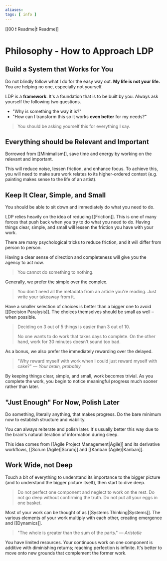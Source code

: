 ```yaml
---
aliases: 
tags: [ info ]
---
```

[[00 ❗ Readme|❗ Readme]]
# Philosophy - How to Approach LDP
## Build a System that Works for You
Do not blindly follow what I do for the easy way out. **My life is not your life.** You are helping no one, especially not yourself. 

LDP is a **framework**. It's a foundation that is to be built by you. Always ask yourself the following two questions.
- "Why is something the way it is?"
- "How can I transform this so it works **even better** for my needs?"

> You should be asking yourself this for everything I say.

## Everything should be Relevant and Important
Borrowed from [[Minimalism]], save time and energy by working on the relevant and important. 

This will reduce noise, lessen friction, and enhance focus. To achieve this, you will need to make sure work relates to its higher-ordered context (e.g. painting makes sense to the life of an artist).

## Keep It Clear, Simple, and Small
You should be able to sit down and immediately do what you need to do. 

LDP relies heavily on the idea of reducing [[Friction]]. This is one of many forces that push back when you try to do what you need to do. Having things clear, simple, and small will lessen the friction you have with your work.

There are many psychological tricks to reduce friction, and it will differ from person to person.

Having a clear sense of direction and completeness will give you the agency to act now.

> You cannot do something to nothing.

Generally, we prefer the simple over the complex. 

> You don't need all the metadata from an article you're reading. Just write your takeaway from it.

Have a smaller selection of choices is better than a bigger one to avoid [[Decision Paralysis]]. The choices themselves should be small as well – when possible.

> Deciding on 3 out of 5 things is easier than 3 out of 10.
> 
> No one wants to do work that takes days to complete. On the other hand, work for 30 minutes doesn't sound too bad.

As a bonus, we also prefer the immediately rewarding over the delayed.

> "Why reward myself with work when I could just reward myself with cake?"
> — <cite>Your brain, probably</cite>

By keeping things clear, simple, and small, work becomes trivial. As you complete the work, you begin to notice meaningful progress much sooner rather than later.

## "Just Enough" For Now, Polish Later
Do something, literally anything, that makes progress. Do the bare minimum now to establish structure and viability. 

You can always reiterate and polish later. It's usually better this way due to the brain's natural iteration of information during sleep.

This idea comes from [[Agile Project Management|Agile]] and its derivative workflows, [[Scrum (Agile)|Scrum]] and [[Kanban (Agile)|Kanban]]. 

## Work Wide, not Deep
Touch a bit of everything to understand its importance to the bigger picture (and to understand the bigger picture itself), then start to dive deep. 

> Do not perfect one component and neglect to work on the rest. Do not go deep without confirming the truth. Do not put all your eggs in one basket. 

Most of your work can be thought of as [[Systems Thinking|Systems]]. The various elements of your work multiply with each other, creating emergence and [[Dynamics]]. 

> "The whole is greater than the sum of the parts."
> — <cite>Aristotle</cite>

You have limited resources. Your continuous work on one component is additive with diminishing returns; reaching perfection is infinite. It's better to move onto new grounds that complement the former work.

